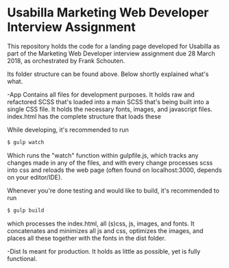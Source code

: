 # Usabilla Marketing Web Developer Interview Assignment

This repository holds the code for a landing page developed for Usabilla as part of the Marketing Web Developer interview assignment due 28 March 2018, as orchestrated by Frank Schouten.

Its folder structure can be found above. Below shortly explained what's what.

-App
Contains all files for development purposes. It holds raw and refactored SCSS that's loaded into a main SCSS that's being built into a single CSS file. It holds the necessary fonts, images, and javascript files. index.html has the complete structure that loads these

While developing, it's recommended to run

```sh
$ gulp watch
```

Which runs the "watch" function within gulpfile.js, which tracks any changes made in any of the files, and with every change processes scss into css and reloads the web page (often found on localhost:3000, depends on your editor/IDE).

Whenever you're done testing and would like to build, it's recommended to run

```sh
$ gulp build
```

which processes the index.html, all (s)css, js, images, and fonts. It concatenates and minimizes all js and css, optimizes the images, and places all these together with the fonts in the dist folder.

-Dist
Is meant for production. It holds as little as possible, yet is fully functional.

